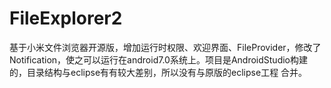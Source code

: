 ﻿# FileExplorer2
基于小米文件浏览器开源版，增加运行时权限、欢迎界面、FileProvider，修改了Notification，使之可以运行在android7.0系统上。项目是AndroidStudio构建的，目录结构与eclipse有有较大差别，所以没有与原版的eclipse工程
合并。
